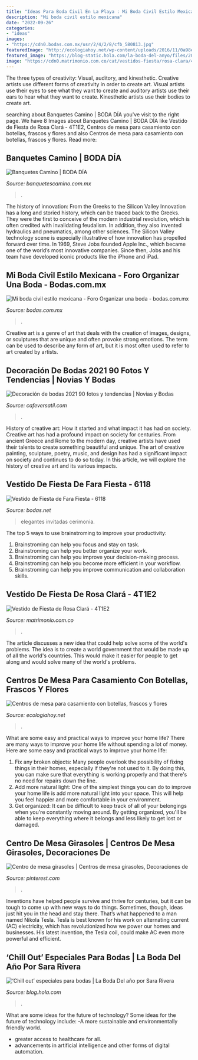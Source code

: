 ```yaml
---
title: "Ideas Para Boda Civil En La Playa : Mi Boda Civil Estilo Mexicana"
description: "Mi boda civil estilo mexicana"
date: "2022-09-26"
categories:
- "ideas"
images:
- "https://cdn0.bodas.com.mx/usr/2/4/2/8/cfb_580813.jpg"
featuredImage: "http://ecologiahoy.net/wp-content/uploads/2016/11/0a98eb5482deb8fb2c082cd98186320e-1.jpg"
featured_image: "https://blog-static.hola.com/la-boda-del-anyo/files/2016/08/14.jpg"
image: "https://cdn0.matrimonio.com.co/cat/vestidos-fiesta/rosa-clara/4t1e2--mfvo313183.jpg"
---
```



The three types of creativity: Visual, auditory, and kinesthetic.
Creative artists use different forms of creativity in order to create art. Visual artists use their eyes to see what they want to create and auditory artists use their ears to hear what they want to create. Kinesthetic artists use their bodies to create art.

	

		
searching about Banquetes Camino | BODA DÍA you've visit to the right page. We have 8 Images about Banquetes Camino | BODA DÍA like Vestido de Fiesta de Rosa Clará - 4T1E2, Centros de mesa para casamiento con botellas, frascos y flores and also Centros de mesa para casamiento con botellas, frascos y flores. Read more:
		
    
## Banquetes Camino | BODA DÍA

<img loading=lazy src="https://www.banquetescamino.com.mx/wp-content/uploads/2014/04/IMG_205755.jpg" onerror="this.onerror=null;this.src='https://tse1.mm.bing.net/th?id=OIP.8P3O0cn5TOnJvq2taKR94AHaE8&amp;pid=15.1';" alt="Banquetes Camino | BODA DÍA">

_Source: banquetescamino.com.mx_

>. 

	

The history of innovation: From the Greeks to the Silicon Valley
Innovation has a long and storied history, which can be traced back to the Greeks. They were the first to conceive of the modern industrial revolution, which is often credited with invalidating feudalism. In addition, they also invented hydraulics and pneumatics, among other sciences.
The Silicon Valley technology scene is especially illustrative of how innovation has propelled forward over time. In 1969, Steve Jobs founded Apple Inc., which became one of the world’s most innovative companies. Since then, Jobs and his team have developed iconic products like the iPhone and iPad.

    
## Mi Boda Civil Estilo Mexicana - Foro Organizar Una Boda - Bodas.com.mx

<img loading=lazy src="https://cdn0.bodas.com.mx/usr/2/4/2/8/cfb_580813.jpg" onerror="this.onerror=null;this.src='https://tse1.mm.bing.net/th?id=OIP.zTjfQs4EvKWdeagB9gaFuwAAAA&amp;pid=15.1';" alt="Mi boda civil estilo mexicana - Foro Organizar una boda - bodas.com.mx">

_Source: bodas.com.mx_

>. 

	

Creative art is a genre of art that deals with the creation of images, designs, or sculptures that are unique and often provoke strong emotions. The term can be used to describe any form of art, but it is most often used to refer to art created by artists.

    
## Decoración De Bodas 2021 90 Fotos Y Tendencias | Novias Y Bodas

<img loading=lazy src="https://cafeversatil.com/noviasybodas/wp-content/uploads/2017/02/012-1.jpg" onerror="this.onerror=null;this.src='https://tse2.mm.bing.net/th?id=OIP.a0aApMY_o0sbd51-0HRRYgHaNd&amp;pid=15.1';" alt="Decoración de bodas 2021 90 fotos y tendencias | Novias y Bodas">

_Source: cafeversatil.com_

>. 

	

History of creative art: How it started and what impact it has had on society.
Creative art has had a profound impact on society for centuries. From ancient Greece and Rome to the modern day, creative artists have used their talents to create something beautiful and unique. The art of creative painting, sculpture, poetry, music, and design has had a significant impact on society and continues to do so today. In this article, we will explore the history of creative art and its various impacts.

    
## Vestido De Fiesta De Fara Fiesta - 6118

<img loading=lazy src="https://cdn0.bodas.net/cat/vestidos-fiesta/fara-fiesta/6118--mfvo107964.jpg" onerror="this.onerror=null;this.src='https://tse4.mm.bing.net/th?id=OIP.POEvyAfnpgKeczi7pbNejgHaJ8&amp;pid=15.1';" alt="Vestido de Fiesta de Fara Fiesta - 6118">

_Source: bodas.net_

>elegantes invitadas cerimonia. 

	

The top 5 ways to use brainstroming to improve your productivity:
1. Brainstroming can help you focus and stay on task.
2. Brainstroming can help you better organize your work.
3. Brainstroming can help you improve your decision-making process.
4. Brainstroming can help you become more efficient in your workflow.
5. Brainstroming can help you improve communication and collaboration skills.

    
## Vestido De Fiesta De Rosa Clará - 4T1E2

<img loading=lazy src="https://cdn0.matrimonio.com.co/cat/vestidos-fiesta/rosa-clara/4t1e2--mfvo313183.jpg" onerror="this.onerror=null;this.src='https://tse3.mm.bing.net/th?id=OIP.cgisip2kxiv13Er3ERQFaQHaJQ&amp;pid=15.1';" alt="Vestido de Fiesta de Rosa Clará - 4T1E2">

_Source: matrimonio.com.co_

>. 

	

The article discusses a new idea that could help solve some of the world's problems. The idea is to create a world government that would be made up of all the world's countries. This would make it easier for people to get along and would solve many of the world's problems.

    
## Centros De Mesa Para Casamiento Con Botellas, Frascos Y Flores

<img loading=lazy src="http://ecologiahoy.net/wp-content/uploads/2016/11/0a98eb5482deb8fb2c082cd98186320e-1.jpg" onerror="this.onerror=null;this.src='https://tse3.mm.bing.net/th?id=OIP.hjpDYHn2Iw_9eS9s9D96lQHaLI&amp;pid=15.1';" alt="Centros de mesa para casamiento con botellas, frascos y flores">

_Source: ecologiahoy.net_

>. 

	

What are some easy and practical ways to improve your home life?
There are many ways to improve your home life without spending a lot of money. Here are some easy and practical ways to improve your home life: 
1. Fix any broken objects: Many people overlook the possibility of fixing things in their homes, especially if they're not used to it. By doing this, you can make sure that everything is working properly and that there's no need for repairs down the line. 
2. Add more natural light: One of the simplest things you can do to improve your home life is add more natural light into your space. This will help you feel happier and more comfortable in your environment. 
3. Get organized: It can be difficult to keep track of all of your belongings when you're constantly moving around. By getting organized, you'll be able to keep everything where it belongs and less likely to get lost or damaged.

    
## Centro De Mesa Girasoles | Centros De Mesa Girasoles, Decoraciones De

<img loading=lazy src="https://i.pinimg.com/736x/f6/14/6f/f6146f9c7938196b8a73b329521bd367.jpg" onerror="this.onerror=null;this.src='https://tse2.mm.bing.net/th?id=OIP.hcB8vb_KQ-DAET-QBG0-ZQHaJ3&amp;pid=15.1';" alt="Centro de mesa girasoles | Centros de mesa girasoles, Decoraciones de">

_Source: pinterest.com_

>. 

	

Inventions have helped people survive and thrive for centuries, but it can be tough to come up with new ways to do things. Sometimes, though, ideas just hit you in the head and stay there. That’s what happened to a man named Nikola Tesla. Tesla is best known for his work on alternating current (AC) electricity, which has revolutionized how we power our homes and businesses. His latest invention, the Tesla coil, could make AC even more powerful and efficient.

    
## ‘Chill Out’ Especiales Para Bodas | La Boda Del Año Por Sara Rivera

<img loading=lazy src="https://blog-static.hola.com/la-boda-del-anyo/files/2016/08/14.jpg" onerror="this.onerror=null;this.src='https://tse1.mm.bing.net/th?id=OIP.y6F_tT3kl-4ielqwgVRqegHaFi&amp;pid=15.1';" alt="‘Chill out’ especiales para bodas | La Boda Del año por Sara Rivera">

_Source: blog.hola.com_

>. 

	

What are some ideas for the future of technology?
Some ideas for the future of technology include: 
-A more sustainable and environmentally friendly world. 
- greater access to healthcare for all. 
- advancements in artificial intelligence and other forms of digital automation.


